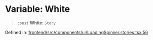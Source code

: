 # Variable: White

> `const` **White**: `Story`

Defined in: [frontend/src/components/ui/LoadingSpinner.stories.tsx:56](https://github.com/lsendel/sass/blob/ca8b2b87627589617e0de57047e1f50d53e78078/frontend/src/components/ui/LoadingSpinner.stories.tsx#L56)
